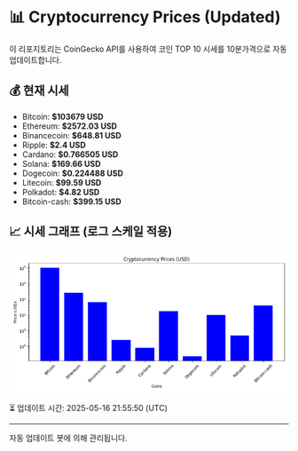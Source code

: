 
# 📊 Cryptocurrency Prices (Updated)

이 리포지토리는 CoinGecko API를 사용하여 코인 TOP 10 시세를 10분가격으로 자동 업데이트합니다.

## 💰 현재 시세
- Bitcoin: **$103679 USD**
- Ethereum: **$2572.03 USD**
- Binancecoin: **$648.81 USD**
- Ripple: **$2.4 USD**
- Cardano: **$0.766505 USD**
- Solana: **$169.66 USD**
- Dogecoin: **$0.224488 USD**
- Litecoin: **$99.59 USD**
- Polkadot: **$4.82 USD**
- Bitcoin-cash: **$399.15 USD**

## 📈 시세 그래프 (로그 스케일 적용)
![Crypto Prices](crypto_prices.png)

⏳ 업데이트 시간: 2025-05-16 21:55:50 (UTC)

---
자동 업데이트 봇에 의해 관리됩니다.
